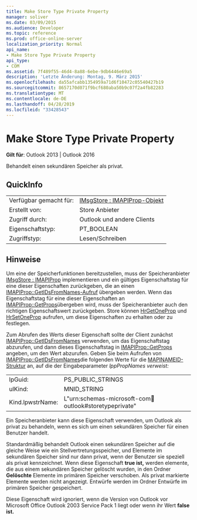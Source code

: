 ```yaml
---
title: Make Store Type Private Property
manager: soliver
ms.date: 03/09/2015
ms.audience: Developer
ms.topic: reference
ms.prod: office-online-server
localization_priority: Normal
api_name:
- Make Store Type Private Property
api_type:
- COM
ms.assetid: 7f489f55-46d4-8a88-6ebe-9db6446e69a5
description: 'Letzte Änderung: Montag, 9. März 2015'
ms.openlocfilehash: da55afcabb1354959a71d6f10472c05540427b19
ms.sourcegitcommit: 8657170d071f9bcf680aba50b9c07f2a4fb82283
ms.translationtype: MT
ms.contentlocale: de-DE
ms.lasthandoff: 04/28/2019
ms.locfileid: "33428543"
---
```

# <a name="make-store-type-private-property"></a>Make Store Type Private Property

  
  
**Gilt für**: Outlook 2013 | Outlook 2016 
  
Behandelt einen sekundären Speicher als privat.
  
## <a name="quick-info"></a>QuickInfo

|||
|:-----|:-----|
|Verfügbar gemacht für:  <br/> |[IMsgStore : IMAPIProp-Objekt](imsgstoreimapiprop.md)  <br/> |
|Erstellt von:  <br/> |Store Anbieter  <br/> |
|Zugriff durch:  <br/> |Outlook und andere Clients  <br/> |
|Eigenschaftstyp:  <br/> |PT_BOOLEAN  <br/> |
|Zugriffstyp:  <br/> |Lesen/Schreiben  <br/> |
   
## <a name="remarks"></a>Hinweise

Um eine der Speicherfunktionen bereitzustellen, muss der Speicheranbieter [IMsgStore : IMAPIProp](imsgstoreimapiprop.md) implementieren und ein gültiges Eigenschaftstag für eine dieser Eigenschaften zurückgeben, die an einen [IMAPIProp::GetIDsFromNames-Aufruf](imapiprop-getidsfromnames.md) übergeben werden. Wenn das Eigenschaftstag für eine dieser Eigenschaften an [IMAPIProp::GetProps](imapiprop-getprops.md)übergeben wird, muss der Speicheranbieter auch den richtigen Eigenschaftswert zurückgeben. Store können [HrGetOneProp](hrgetoneprop.md) und [HrSetOneProp](hrsetoneprop.md) aufrufen, um diese Eigenschaften zu erhalten oder zu festlegen. 
  
Zum Abrufen des Werts dieser Eigenschaft sollte der Client zunächst [IMAPIProp::GetIDsFromNames](imapiprop-getidsfromnames.md) verwenden, um das Eigenschaftstag abzurufen, und dann dieses Eigenschaftstag in [IMAPIProp::GetProps](imapiprop-getprops.md) angeben, um den Wert abzurufen. Geben Sie beim Aufrufen von [IMAPIProp::GetIDsFromNames](imapiprop-getidsfromnames.md)die folgenden Werte für die [MAPINAMEID-Struktur](mapinameid.md) an, auf die der Eingabeparameter _lppPropNames verweist:_
  
|||
|:-----|:-----|
|lpGuid:  <br/> |PS_PUBLIC_STRINGS  <br/> |
|ulKind:  <br/> |MNID_STRING  <br/> |
|Kind.lpwstrName:  <br/> |L"urn:schemas-microsoft-com:office:outlook#storetypeprivate"  <br/> |
   
Ein Speicheranbieter kann diese Eigenschaft verwenden, um Outlook als privat zu behandeln, wenn es sich um einen sekundären Speicher für einen Benutzer handelt. 
  
Standardmäßig behandelt Outlook einen sekundären Speicher auf die gleiche Weise wie ein Stellvertretungsspeicher, und Elemente im sekundären Speicher sind nur dann privat, wenn der Benutzer sie speziell als privat kennzeichnet. Wenn diese Eigenschaft **true ist,** werden elemente, die aus einem sekundären Speicher gelöscht wurden, in den Ordner **Gelöschte** Elemente im primären Speicher verschoben. Als privat markierte Elemente werden nicht angezeigt. Entwürfe werden im Ordner Entwürfe im primären Speicher gespeichert. 
  
Diese Eigenschaft wird ignoriert, wenn die Version von Outlook vor Microsoft Office Outlook 2003 Service Pack 1 liegt oder wenn ihr Wert **false ist.**
  

